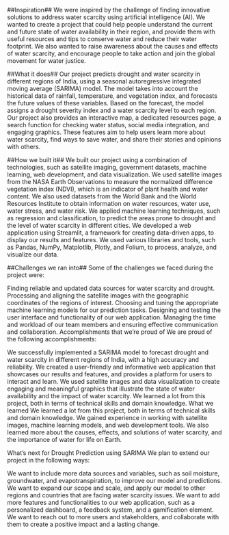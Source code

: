 ##Inspiration##
We were inspired by the challenge of finding innovative solutions to address water scarcity using artificial intelligence (AI). We wanted to create a project that could help people understand the current and future state of water availability in their region, and provide them with useful resources and tips to conserve water and reduce their water footprint. We also wanted to raise awareness about the causes and effects of water scarcity, and encourage people to take action and join the global movement for water justice.

##What it does##
Our project predicts drought and water scarcity in different regions of India, using a seasonal autoregressive integrated moving average (SARIMA) model. The model takes into account the historical data of rainfall, temperature, and vegetation index, and forecasts the future values of these variables. Based on the forecast, the model assigns a drought severity index and a water scarcity level to each region. Our project also provides an interactive map, a dedicated resources page, a search function for checking water status, social media integration, and engaging graphics. These features aim to help users learn more about water scarcity, find ways to save water, and share their stories and opinions with others.

##How we built it##
We built our project using a combination of technologies, such as satellite imaging, government datasets, machine learning, web development, and data visualization. We used satellite images from the NASA Earth Observations to measure the normalized difference vegetation index (NDVI), which is an indicator of plant health and water content. We also used datasets from the World Bank and the World Resources Institute to obtain information on water resources, water use, water stress, and water risk. We applied machine learning techniques, such as regression and classification, to predict the areas prone to drought and the level of water scarcity in different cities. We developed a web application using Streamlit, a framework for creating data-driven apps, to display our results and features. We used various libraries and tools, such as Pandas, NumPy, Matplotlib, Plotly, and Folium, to process, analyze, and visualize our data.

##Challenges we ran into##
Some of the challenges we faced during the project were:

Finding reliable and updated data sources for water scarcity and drought.
Processing and aligning the satellite images with the geographic coordinates of the regions of interest.
Choosing and tuning the appropriate machine learning models for our prediction tasks.
Designing and testing the user interface and functionality of our web application.
Managing the time and workload of our team members and ensuring effective communication and collaboration.
Accomplishments that we’re proud of
We are proud of the following accomplishments:

We successfully implemented a SARIMA model to forecast drought and water scarcity in different regions of India, with a high accuracy and reliability.
We created a user-friendly and informative web application that showcases our results and features, and provides a platform for users to interact and learn.
We used satellite images and data visualization to create engaging and meaningful graphics that illustrate the state of water availability and the impact of water scarcity.
We learned a lot from this project, both in terms of technical skills and domain knowledge.
What we learned
We learned a lot from this project, both in terms of technical skills and domain knowledge. We gained experience in working with satellite images, machine learning models, and web development tools. We also learned more about the causes, effects, and solutions of water scarcity, and the importance of water for life on Earth.

What’s next for Drought Prediction using SARIMA
We plan to extend our project in the following ways:

We want to include more data sources and variables, such as soil moisture, groundwater, and evapotranspiration, to improve our model and predictions.
We want to expand our scope and scale, and apply our model to other regions and countries that are facing water scarcity issues.
We want to add more features and functionalities to our web application, such as a personalized dashboard, a feedback system, and a gamification element.
We want to reach out to more users and stakeholders, and collaborate with them to create a positive impact and a lasting change.
